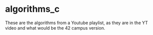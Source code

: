 # algorithms_c
These are the algorithms from a Youtube playlist, as they are in the YT video and what would be the 42 campus version.
